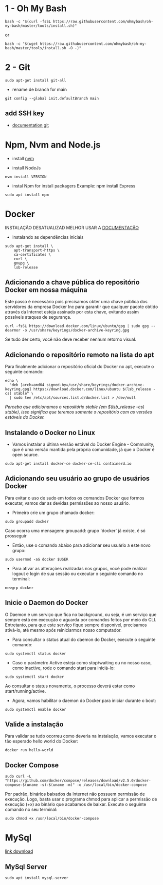 # 1 - Oh My Bash

```
bash -c "$(curl -fsSL https://raw.githubusercontent.com/ohmybash/oh-my-bash/master/tools/install.sh)"
```

or

```
bash -c "$(wget https://raw.githubusercontent.com/ohmybash/oh-my-bash/master/tools/install.sh -O -)"
```

# 2 - Git

```
sudo apt-get install git-all
```

* rename de branch for main

```
git config --global init.defaultBranch main
```

## add SSH key
  
* [documentation git](https://docs.github.com/pt/authentication/connecting-to-github-with-ssh/adding-a-new-ssh-key-to-your-github-account)

# Npm, Nvm and Node.js

* install [nvm](https://github.com/nvm-sh/nvm)

* install NodeJs

``` nvm install VERSION ```

* instal Npm for install packagers Example: npm install Express

```
sudo apt install npm
```

# Docker
INSTALAÇÃO DESATUALIZAD MELHOR USAR A [DOCUMENTAÇÃO](https://docs.docker.com/engine/install/ubuntu/)
* Instalando as dependências iniciais

```
sudo apt-get install \
    apt-transport-https \
    ca-certificates \
    curl \
    gnupg \
    lsb-release
```

##  Adicionando a chave pública do repositório Docker em nossa máquina

Este passo é necessário pois precisamos obter uma chave pública dos servidores da empresa Docker Inc para garantir que qualquer pacote obtido através da Internet esteja assinado por esta chave, evitando assim possíveis ataques de segurança.

```
curl -fsSL https://download.docker.com/linux/ubuntu/gpg | sudo gpg --dearmor -o /usr/share/keyrings/docker-archive-keyring.gpg
```

Se tudo der certo, você não deve receber nenhum retorno visual.

## Adicionando o repositório remoto na lista do apt

Para finalmente adicionar o repositório oficial do Docker no apt, execute o seguinte comando:

```
echo \
  "deb [arch=amd64 signed-by=/usr/share/keyrings/docker-archive-keyring.gpg] https://download.docker.com/linux/ubuntu $(lsb_release -cs) stable" \
  | sudo tee /etc/apt/sources.list.d/docker.list > /dev/null
```

*Perceba que adicionamos o repositório stable (em $(lsb_release -cs) stable), isso significa que teremos somente o repositório com as versões estáveis do Docker.*

## Instalando o Docker no Linux

* Vamos instalar a última versão estável do Docker Engine - Community, que é uma versão mantida pela própria comunidade, já que o Docker é open source.

```
sudo apt-get install docker-ce docker-ce-cli containerd.io
```

## Adicionando seu usuário ao grupo de usuários Docker

Para evitar o uso de sudo em todos os comandos Docker que formos executar, vamos dar as devidas permissões ao nosso usuário.

* Primeiro crie um grupo chamado docker:

```
sudo groupadd docker
```

Caso ocorra uma mensagem: groupadd: grupo 'docker' já existe, é só prosseguir

* Então, use o comando abaixo para adicionar seu usuário a este novo grupo:

```
sudo usermod -aG docker $USER
```

* Para ativar as alterações realizadas nos grupos, você pode realizar logout e login de sua sessão ou executar o seguinte comando no terminal:

```
newgrp docker
```

##  Inicie o Daemon do Docker

O Daemon é um serviço que fica no background, ou seja, é um serviço que sempre está em execução e aguarda por comandos feitos por meio do CLI. Entretanto, para que este serviço fique sempre disponível, precisamos ativá-lo, até mesmo após reiniciarmos nosso computador.

* Para consultar o status atual do daemon do Docker, execute o seguinte comando:

```
sudo systemctl status docker
```

* Caso o parâmetro Active esteja como stop/waiting ou no nosso caso, como inactive, rode o comando start para iniciá-lo:

```
sudo systemctl start docker
```

Ao consultar o status novamente, o processo deverá estar como start/running/active.

* Agora, vamos habilitar o daemon do Docker para iniciar durante o boot:

```
sudo systemctl enable docker
```

## Valide a instalação

Para validar se tudo ocorreu como deveria na instalação, vamos executar o tão esperado hello world do Docker:

```
docker run hello-world
```

## Docker Compose

```
sudo curl -L "https://github.com/docker/compose/releases/download/v2.5.0/docker-compose-$(uname -s)-$(uname -m)" -o /usr/local/bin/docker-compose
```

Por padrão, binários baixados da Internet não possuem permissão de execução. Logo, basta usar o programa chmod para aplicar a permissão de execução (+x) ao binário que acabamos de baixar. Execute o seguinte comando no seu terminal:

```
sudo chmod +x /usr/local/bin/docker-compose
```

# MySql

[link download](https://dev.mysql.com/downloads/workbench/)

## MySql Server

```
sudo apt install mysql-server
```
